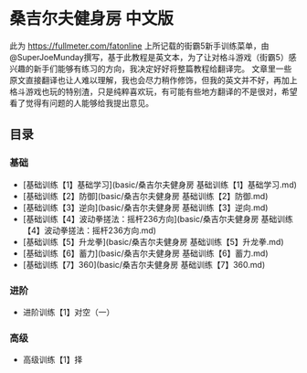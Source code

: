 # 桑吉尔夫健身房 中文版
此为 https://fullmeter.com/fatonline 上所记载的街霸5新手训练菜单，由@SuperJoeMunday撰写，基于此教程是英文本，为了让对格斗游戏（街霸5）感兴趣的新手们能够有练习的方向，我决定好好将整篇教程给翻译完。
文章里一些原文直接翻译也让人难以理解，我也会尽力稍作修饰，但我的英文并不好，再加上格斗游戏也玩的特别渣，只是纯粹喜欢玩，有可能有些地方翻译的不是很对，希望看了觉得有问题的人能够给我提出意见。

## 目录
### 基础
* [基础训练【1】基础学习](basic/桑吉尔夫健身房 基础训练【1】基础学习.md)
* [基础训练【2】防御](basic/桑吉尔夫健身房 基础训练【2】防御.md)
* [基础训练【3】逆向](basic/桑吉尔夫健身房 基础训练【3】逆向.md)
* [基础训练【4】波动拳搓法：摇杆236方向](basic/桑吉尔夫健身房 基础训练【4】波动拳搓法：摇杆236方向.md)
* [基础训练【5】升龙拳](basic/桑吉尔夫健身房 基础训练【5】升龙拳.md)
* [基础训练【6】蓄力](basic/桑吉尔夫健身房 基础训练【6】蓄力.md)
* [基础训练【7】360](basic/桑吉尔夫健身房 基础训练【7】360.md)

### 进阶
* 进阶训练【1】对空（一）

### 高级
* 高级训练【1】择
